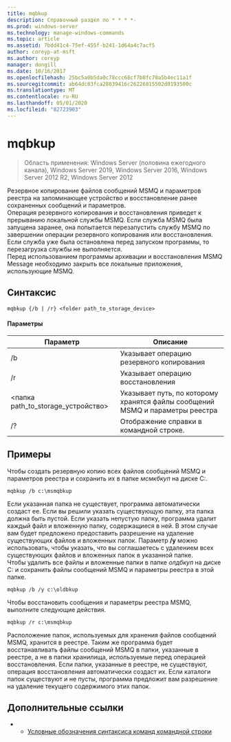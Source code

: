 ```yaml
---
title: mqbkup
description: Справочный раздел по * * * *-
ms.prod: windows-server
ms.technology: manage-windows-commands
ms.topic: article
ms.assetid: 7bdd41c4-75ef-455f-b241-1d64a4c7acf5
author: coreyp-at-msft
ms.author: coreyp
manager: dongill
ms.date: 10/16/2017
ms.openlocfilehash: 25bc5a0b5da0c78ccc68cf7b8fc70a5b4ec11a1f
ms.sourcegitcommit: ab64dc83fca28039416c26226815502d0193500c
ms.translationtype: MT
ms.contentlocale: ru-RU
ms.lasthandoff: 05/01/2020
ms.locfileid: "82723903"
---
```

# <a name="mqbkup"></a>mqbkup

> Область применения: Windows Server (половина ежегодного канала), Windows Server 2019, Windows Server 2016, Windows Server 2012 R2, Windows Server 2012

Резервное копирование файлов сообщений MSMQ и параметров реестра на запоминающее устройство и восстановление ранее сохраненных сообщений и параметров.   
Операция резервного копирования и восстановления приведет к прерыванию локальной службы MSMQ. Если служба MSMQ была запущена заранее, она попытается перезапустить службу MSMQ по завершении операции резервного копирования или восстановления. Если служба уже была остановлена перед запуском программы, то перезагрузка службы не выполняется.  
Перед использованием программы архивации и восстановления MSMQ Message необходимо закрыть все локальные приложения, использующие MSMQ.  
## <a name="syntax"></a>Синтаксис  
```  
mqbkup {/b | /r} <folder path_to_storage_device>  
```  
#### <a name="parameters"></a>Параметры  
|Параметр|Описание|  
|-------|--------|  
|/b|Указывает операцию резервного копирования|  
|/r|Указывает операцию восстановления|  
|<папка path_to_storage\_устройство>|Указывает путь, по которому хранятся файлы сообщений MSMQ и параметры реестра|  
|/?|Отображение справки в командной строке.|  
## <a name="examples"></a>Примеры  
Чтобы создать резервную копию всех файлов сообщений MSMQ и параметров реестра и сохранить их в папке *мсмкбкуп* на диске C:.  
```  
mqbkup /b c:\msmqbkup  
```  
Если указанная папка не существует, программа автоматически создаст ее. Если вы решили указать существующую папку, эта папка должна быть пустой. Если указать непустую папку, программа удалит каждый файл и вложенную папку, содержащиеся в ней. В этом случае вам будет предложено предоставить разрешение на удаление существующих файлов и вложенных папок. Параметр **/y** можно использовать, чтобы указать, что вы соглашаетесь с удалением всех существующих файлов и вложенных папок в указанной папке.  
Чтобы удалить все файлы и вложенные папки в папке *олдбкуп* на диске C: и сохранить файлы сообщений MSMQ и параметры реестра в этой папке.  
```  
mqbkup /b /y c:\oldbkup  
```  
Чтобы восстановить сообщения и параметры реестра MSMQ, выполните следующие действия.  
```  
mqbkup /r c:\msmqbkup  
```  
Расположение папок, используемых для хранения файлов сообщений MSMQ, хранится в реестре. Таким же программа будет восстанавливать файлы сообщений MSMQ в папки, указанные в реестре, а не в папки хранилища, используемые перед операцией восстановления. Если папки, указанные в реестре, не существуют, операция восстановления автоматически создаст их. Если каталоги папок существуют и не пусты, программа предложит вам разрешение на удаление текущего содержимого этих папок.  
## <a name="additional-references"></a>Дополнительные ссылки  
-   - [Условные обозначения синтаксиса команд командной строки](command-line-syntax-key.md)  
